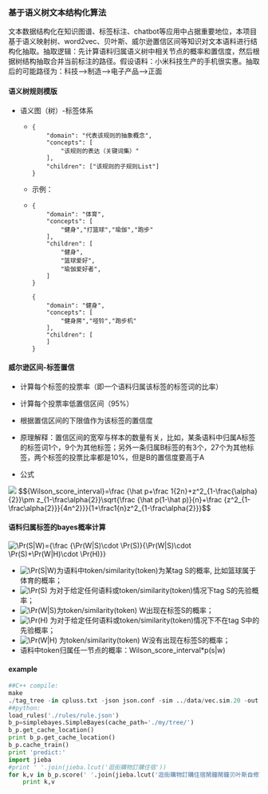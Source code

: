 ### 基于语义树文本结构化算法

文本数据结构化在知识图谱、标签标注、chatbot等应用中占据重要地位，本项目基于语义映射树、word2vec、贝叶斯、威尔逊置信区间等知识对文本语料进行结构化抽取。抽取逻辑：先计算语料归属语义树中相关节点的概率和置信度，然后根据树结构抽取合并当前标注的路径。假设语料：小米科技生产的手机很实惠。抽取后的可能路径为：科技—>制造—>电子产品—>正面

#### 语义树规则模版

- 语义图（树）-标签体系

  - ```
    {
    	"domain": "代表该规则的抽象概念",
    	"concepts": [
    		"该规则的表达（关键词集）"
    	],
    	"children": ["该规则的子规则List"]
    }
    ```

  - 示例：

  - ```
    {
    	"domain": "体育",
    	"concepts": [
    		"健身","打篮球","瑜伽","跑步"
    	],
    	"children": [
    		"健身",
    		"篮球爱好",
    		"瑜伽爱好者",
    	]
    }

    {
    	"domain": "健身",
    	"concepts": [
    		"健身房","哑铃","跑步机"
    	],
    	"children": [
    	]
    }
    ```


#### 威尔逊区间-标签置信

- 计算每个标签的投票率（即一个语料归属该标签的标签词的比率）

- 计算每个投票率低置信区间（95%）

- 根据置信区间的下限值作为该标签的置信度

- 原理解释：置信区间的宽窄与样本的数量有关，比如，某条语料中归属A标签的标签词1个，9个为其他标签；另外一条归属B标签的有3个，27个为其他标签，两个标签的投票比率都是10%，但是B的置信度要高于A

- 公式
<img src="http://latex.codecogs.com/gif.latex?Wilson_score_interval=\frac{\hatp+\frac1{2n}+z^2_{1-\frac{\alpha}{2}}\pmz_{1-\frac\alpha{2}}\sqrt{\frac{\hatp(1-\hatp)}{n}+\frac{z^2_{1-\frac\alpha{2}}}{4n^2}}}{1+\frac1{n}z^2_{1-\frac\alpha{2}}}"/>
  $${Wilson_score_interval}=\frac {\hat p+\frac 1{2n}+z^2_{1-\frac{\alpha}{2}}\pm z_{1-\frac\alpha{2}}\sqrt{\frac {\hat p(1-\hat p)}{n}+\frac {z^2_{1-\frac\alpha{2}}}{4n^2}}}{1+\frac1{n}z^2_{1-\frac\alpha{2}}}$$



#### 语料归属标签的bayes概率计算

![\Pr(S|W)={\frac  {\Pr(W|S)\cdot \Pr(S)}{\Pr(W|S)\cdot \Pr(S)+\Pr(W|H)\cdot \Pr(H)}}](https://wikimedia.org/api/rest_v1/media/math/render/svg/dc8c39ec48e65c0ab10dabe343d4da9a9585a77b)

- ![\Pr(S|W)](https://wikimedia.org/api/rest_v1/media/math/render/svg/43b2b14c009a5866c86fc11e9e71e77e43da431a)为语料中token/similarity(token)为某tag S的概率, 比如篮球属于体育的概率；
- ![\Pr(S)](https://wikimedia.org/api/rest_v1/media/math/render/svg/92d3cac5f21efd8c3b89149a016c38f1a612867a) 为对于给定任何语料或token/similarity(token)情况下tag S的先验概率；
- ![\Pr(W|S)](https://wikimedia.org/api/rest_v1/media/math/render/svg/92092547e6ff8eee5358f6d7944a6dbf57097835)为token/similarity(token) W出现在标签S的概率；
- ![\Pr(H)](https://wikimedia.org/api/rest_v1/media/math/render/svg/d321d1c90b5cf98d0619e41a541797dfcfc90bd8) 为对于给定任何语料或token/similarity(token)情况下不在tag S中的先验概率；
- ![\Pr(W|H)](https://wikimedia.org/api/rest_v1/media/math/render/svg/9b8cc835316df92744c04d8a55c47c8cf4b4c8da) 为token/similarity(token) W没有出现在标签S的概率；
- 语料中token归属任一节点的概率：Wilson_score_interval*p(s|w)

#### example

```python
##C++ compile:
make
./tag_tree -in cpluss.txt -json json.conf -sim ../data/vec.sim.20 -out out.txt -debug 1
##python:
load_rules('./rules/rule.json')
b_p=simplebayes.SimpleBayes(cache_path='./my/tree/')
b_p.get_cache_location()
print b_p.get_cache_location()
b_p.cache_train()
print 'predict:'
import jieba
#print ' '.join(jieba.lcut('逛街購物訂購住宿'))             
for k,v in b_p.score(' '.join(jieba.lcut('逛街購物訂購住宿鬧鐘鬧鐘贝叶斯自修室饭堂饭堂')).encode('utf-8')).items():
    print k,v
```
